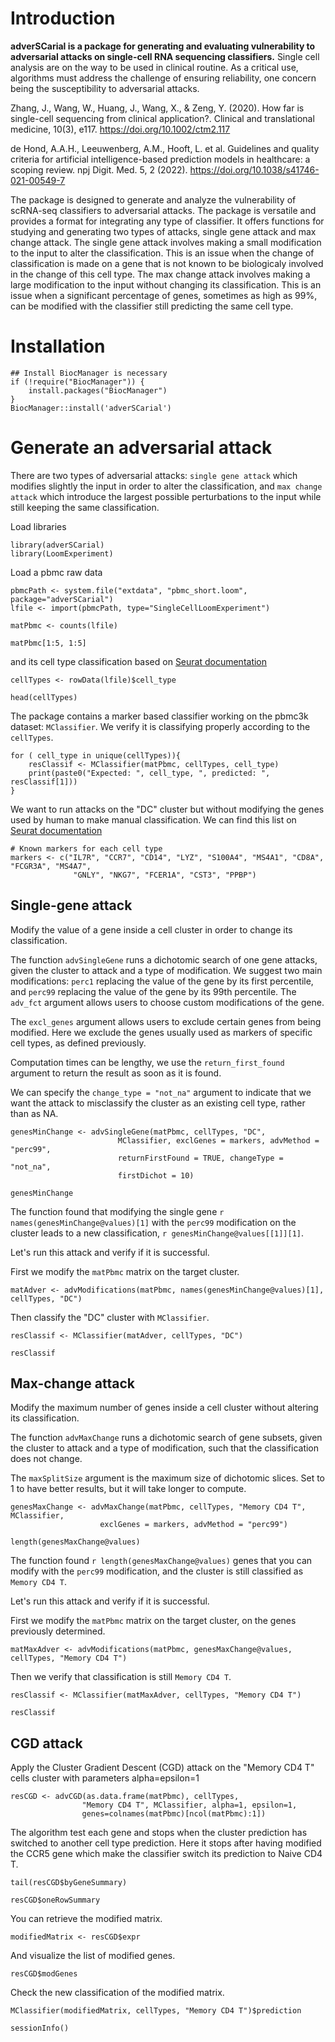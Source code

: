 
# Introduction
**adverSCarial is a package for generating and evaluating vulnerability to adversarial attacks on single-cell RNA sequencing classifiers.**
Single cell analysis are on the way to be used in clinical routine. As a critical use, algorithms must address the challenge of ensuring reliability, one concern being the susceptibility to adversarial attacks.


Zhang, J., Wang, W., Huang, J., Wang, X., & Zeng, Y. (2020). How far is single-cell sequencing from clinical application?. Clinical and translational medicine, 10(3), e117. https://doi.org/10.1002/ctm2.117

de Hond, A.A.H., Leeuwenberg, A.M., Hooft, L. et al. Guidelines and quality criteria for artificial intelligence-based prediction models in healthcare: a scoping review. npj Digit. Med. 5, 2 (2022). https://doi.org/10.1038/s41746-021-00549-7


The package is designed to generate and analyze the vulnerability of scRNA-seq classifiers to adversarial attacks. The package is versatile and provides a format for integrating
any type of classifier. It offers functions for studying and generating two types of attacks, single gene attack and max change attack.
The single gene attack involves making a small modification to the input to alter the classification. This is an issue when the change of classification is made on a gene that is not known to be biologicaly involved in the change of this cell type.
The max change attack involves making a large modification to the input without changing its classification. This is an issue when a significant percentage of genes, sometimes as high as 99%, can be modified with the classifier still predicting the same cell type.


# Installation
```{r installation, eval=FALSE}
## Install BiocManager is necessary
if (!require("BiocManager")) {
    install.packages("BiocManager")
}
BiocManager::install('adverSCarial')
```

# Generate an adversarial attack

There are two types of adversarial attacks: `single gene attack` which modifies slightly the input in order to alter the classification, and `max change attack` which introduce the largest possible perturbations to the input while still keeping the same classification.

Load libraries

```{r load libraries, warning = FALSE, message=FALSE}
library(adverSCarial)
library(LoomExperiment)
```

Load a pbmc raw data

```{r min change attack, message=FALSE, warning = FALSE}
pbmcPath <- system.file("extdata", "pbmc_short.loom", package="adverSCarial")
lfile <- import(pbmcPath, type="SingleCellLoomExperiment")
```

```{r extract matrix data}
matPbmc <- counts(lfile)
```

```{r visualize1, message=FALSE, warning = FALSE}
matPbmc[1:5, 1:5]
```


and its cell type classification based on [Seurat documentation](https://satijalab.org/seurat/articles/pbmc3k_tutorial.html)
```{r load annnots, message=FALSE, warning = FALSE}
cellTypes <- rowData(lfile)$cell_type
```

```{r visualize2, message=FALSE, warning = FALSE}
head(cellTypes)
```

The package contains a marker based classifier working on the pbmc3k dataset: `MClassifier`.
We verify it is classifying properly according to the `cellTypes`.

```{r first classif, message=FALSE}
for ( cell_type in unique(cellTypes)){
    resClassif <- MClassifier(matPbmc, cellTypes, cell_type)
    print(paste0("Expected: ", cell_type, ", predicted: ", resClassif[1]))
}
```

We want to run attacks on the "DC" cluster but without modifying the genes used by human to make manual classification. We can find this list on [Seurat documentation](https://satijalab.org/seurat/articles/pbmc3k_tutorial.html)

```{r markers}
# Known markers for each cell type
markers <- c("IL7R", "CCR7", "CD14", "LYZ", "S100A4", "MS4A1", "CD8A", "FCGR3A", "MS4A7",
              "GNLY", "NKG7", "FCER1A", "CST3", "PPBP")
```

## Single-gene attack

Modify the value of a gene inside a cell cluster in order to change its classification.

The function `advSingleGene` runs a dichotomic search of one gene attacks, given the cluster to attack and a type of modification. We suggest two main modifications: `perc1` replacing the value of the gene by its first percentile, and `perc99` replacing the value of the gene by its 99th percentile. The `adv_fct` argument allows users to choose custom modifications of the gene.

The `excl_genes` argument allows users to exclude certain genes from being modified. Here we exclude the genes usually used as markers of specific cell types, as defined previously.

Computation times can be lengthy, we use the `return_first_found` argument to return the result as soon as it is found.

We can specify the `change_type = "not_na"` argument to indicate that we want the attack to misclassify the cluster as an existing cell type, rather than as NA.

```{r search min change attack, message=FALSE, warning = FALSE}
genesMinChange <- advSingleGene(matPbmc, cellTypes, "DC",
                        MClassifier, exclGenes = markers, advMethod = "perc99",
                        returnFirstFound = TRUE, changeType = "not_na",
                        firstDichot = 10)
```
```{r search min change attack bis, warning = FALSE}
genesMinChange
```

The function found that modifying the single gene `r names(genesMinChange@values)[1]` with the `perc99` modification on the cluster leads to a new classification, `r genesMinChange@values[[1]][1]`.

Let's run this attack and verify if it is successful.

First we modify the `matPbmc` matrix on the target cluster.

```{r run min change attack, message=FALSE, warning = FALSE}
matAdver <- advModifications(matPbmc, names(genesMinChange@values)[1], cellTypes, "DC")
```

Then classify the "DC" cluster with `MClassifier`.
```{r verify the min change attack, warning = FALSE, message = FALSE}
resClassif <- MClassifier(matAdver, cellTypes, "DC")
```
```{r verify the min change attack bis, warning = FALSE}
resClassif
```

## Max-change attack

Modify the maximum number of genes inside a cell cluster without altering its classification.

The function `advMaxChange` runs a dichotomic search of gene subsets, given the cluster to attack and a type of modification, such that the classification does not change.

The `maxSplitSize` argument is the maximum size of dichotomic slices. Set to 1 to have better results, but it will take longer to compute.

```{r search max change attack, warning = FALSE, message=FALSE}
genesMaxChange <- advMaxChange(matPbmc, cellTypes, "Memory CD4 T", MClassifier,
                    exclGenes = markers, advMethod = "perc99")
```
```{r search max change attack bis, warning = FALSE}
length(genesMaxChange@values)
```


The function found `r length(genesMaxChange@values)` genes that you can modify with the `perc99` modification, and the cluster is still classified as `Memory CD4 T`.

Let's run this attack and verify if it is successful.

First we modify the `matPbmc` matrix on the target cluster, on the genes previously determined.

```{r run max change attack, message=FALSE, warning=FALSE}
matMaxAdver <- advModifications(matPbmc, genesMaxChange@values, cellTypes, "Memory CD4 T")
```

Then we verify that classification is still `Memory CD4 T`.
```{r verify max change attack, warning = FALSE, message=FALSE}
resClassif <- MClassifier(matMaxAdver, cellTypes, "Memory CD4 T")
```
```{r verify max change attack bis, warning = FALSE}
resClassif
```


## CGD attack

Apply the Cluster Gradient Descent (CGD) attack on the "Memory CD4 T" cells cluster with parameters alpha=epsilon=1

```{r CGD1, warning = FALSE}
resCGD <- advCGD(as.data.frame(matPbmc), cellTypes,
                "Memory CD4 T", MClassifier, alpha=1, epsilon=1,
                genes=colnames(matPbmc)[ncol(matPbmc):1])
```

The algorithm test each gene and stops when the cluster prediction has switched
to another cell type prediction. Here it stops after having modified the CCR5 gene which make the classifier switch its prediction to Naive CD4 T.

```{r CGD2, warning = FALSE}
tail(resCGD$byGeneSummary)
```
```{r CGD2_bis, warning = FALSE}
resCGD$oneRowSummary
```
You can retrieve the modified matrix.

```{r CGD3, warning = FALSE}
modifiedMatrix <- resCGD$expr
```

And visualize the list of modified genes.

```{r CGD4, warning = FALSE}
resCGD$modGenes
```

Check the new classification of the modified matrix.

```{r CGD5, warning = FALSE}
MClassifier(modifiedMatrix, cellTypes, "Memory CD4 T")$prediction
```

```{r session info}
sessionInfo()
```
